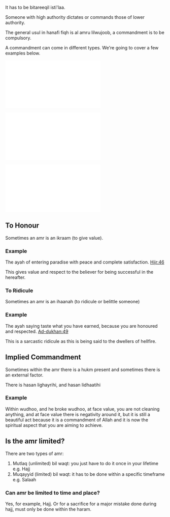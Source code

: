 It has to be bitareeqil isti'laa.

Someone with high authority dictates or commands those of lower authority.

The general usul in hanafi fiqh is al amru lilwujoob, a commandment is to be compulsory.

A commandment can come in different types. We're going to cover a few examples below.

![Repeating](Usul%20Fiqh/Commandments/Repeating.md)

![Recommendation](Usul%20Fiqh/Recommendation.md)

![Highlighting Permissibility](Usul%20Fiqh/Highlighting%20Permissibility.md)

## To Honour
Sometimes an amr is an ikraam (to give value).

### Example
The ayah of entering paradise with peace and complete satisfaction. 
[Hijr:46](https://quran.com/15?startingVerse=46)

This gives value and respect to the believer for being successful in the hereafter. 

### To Ridicule
Sometimes an amr is an ihaanah (to ridicule or belittle someone)

### Example
The ayah saying taste what you have earned, because you are honoured and respected.
[Ad-dukhan:49](https://quran.com/44?startingVerse=49)

This is a sarcastic ridicule as this is being said to the dwellers of hellfire.

## Implied Commandment
Sometimes within the amr there is a hukm present and sometimes there is an external factor. 

There is hasan lighayrihi, and hasan lidhaatihi

### Example
Within wudhoo, and he broke wudhoo, at face value, you are not cleaning anything, and at face value there is negativity around it, but it is still a beautiful act because it is a commandment of Allah and it is now the spiritual aspect that you are aiming to achieve.

## Is the amr limited?
There are two types of amr:
1. Mutlaq (unlimited) bil waqt: you just have to do it once in your lifetime e.g. Hajj
2. Muqayyid (limited) bil waqt: it has to be done within a specific timeframe e.g. Salaah

### Can amr be limited to time and place? 
Yes, for example, Hajj. Or for a sacrifice for a major mistake done during hajj, must only be done within the haram.

